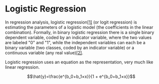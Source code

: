# Logistic Regression

In regression analysis, logistic regression[[1]](https://jamanetwork.com/journals/jama/article-abstract/2540383) (or logit regression) is estimating the parameters of a logistic model (the coefficients in the linear combination). Formally, in binary logistic regression there is a single binary dependent variable, coded by an indicator variable, where the two values are labeled "0" and "1", while the independent variables can each be a binary variable (two classes, coded by an indicator variable) or a continuous variable (any real value)[[2]](https://en.wikipedia.org/wiki/Logistic_regression). 

Logistic regression uses an equation as the representation, very much like linear regression.

$$\hat{y}=\frac{e^{b_0+b_1×x}}{1 + e^{b_0+b_1×x}}$$
